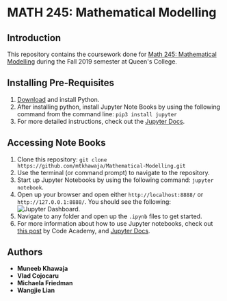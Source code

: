 # MATH 245: Mathematical Modelling

## Introduction

This repository contains the coursework done for [Math 245: Mathematical Modelling](http://qcpages.qc.cuny.edu/~chanusa/courses/245/19sp/index.html) during the Fall 2019 semester at Queen's College.

## Installing Pre-Requisites

1. [Download](https://www.python.org/downloads/) and install Python.  
2. After installing python, install Jupyter Note Books by using the following command from the command line: `pip3 install jupyter`
3. For more detailed instructions, check out the [Jupyter Docs](https://jupyter.readthedocs.io/en/latest/install/notebook-classic.html).

## Accessing Note Books

1. Clone this repository: `git clone https://github.com/mtkhawaja/Mathematical-Modelling.git`
2. Use the terminal (or command prompt) to navigate to the repository.
3. Start up Jupyter Notebooks by using the following command: `jupyter notebook`.
4. Open up your browser and open either `http://localhost:8888/` or `http://127.0.0.1:8888/`. You should see the following: ![Jupyter Dashboard](https://imgur.com/a/KMCz7oK).
5. Navigate to any folder and open up the `.ipynb` files to get started.
6. For more information about how to use Jupyter notebooks, check out [this post](https://www.codecademy.com/articles/how-to-use-jupyter-notebooks) by Code Academy, and  [Jupyter Docs](https://jupyter-notebook.readthedocs.io/en/stable/).

## Authors

* **Muneeb Khawaja**
* **Vlad Cojocaru**
* **Michaela Friedman**  
* **Wangjie Lian**

